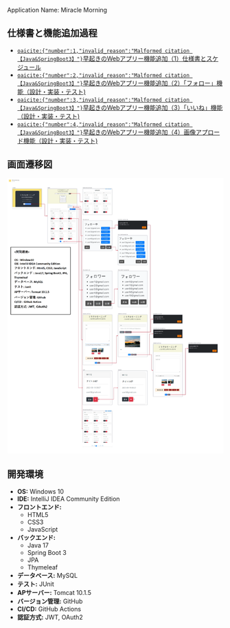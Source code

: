 Application Name: Miracle Morning

## 仕様書と機能追加過程
- [&#8203;``oaicite:{"number":1,"invalid_reason":"Malformed citation 【Java&SpringBoot3】"}``&#8203; 早起きのWebアプリー機能追加（1）仕様書とスケジュール](https://note.com/songyh/n/ne22f8f456c40)
- [&#8203;``oaicite:{"number":2,"invalid_reason":"Malformed citation 【Java&SpringBoot3】"}``&#8203; 早起きのWebアプリー機能追加（2）「フォロー」機能（設計・実装・テスト)](https://note.com/songyh/n/n217fe01d6776)
- [&#8203;``oaicite:{"number":3,"invalid_reason":"Malformed citation 【Java&SpringBoot3】"}``&#8203; 早起きのWebアプリー機能追加（3）「いいね」機能（設計・実装・テスト)](https://note.com/songyh/n/n217fe01d6776)
- [&#8203;``oaicite:{"number":4,"invalid_reason":"Malformed citation 【Java&SpringBoot3】"}``&#8203; 早起きのWebアプリー機能追加（4）画像アプロード機能（設計・実装・テスト)](https://note.com/songyh/n/n05f5662c3a96)



## 画面遷移図


![gamensenido](./gamensenido.png)



## 開発環境

- **OS:** Windows 10
- **IDE:** IntelliJ IDEA Community Edition
- **フロントエンド:**
  - HTML5
  - CSS3
  - JavaScript
- **バックエンド:**
  - Java 17
  - Spring Boot 3
  - JPA
  - Thymeleaf
- **データベース:** MySQL
- **テスト:** JUnit
- **APサーバー:** Tomcat 10.1.5
- **バージョン管理:** GitHub
- **CI/CD:** GitHub Actions
- **認証方式:** JWT, OAuth2



